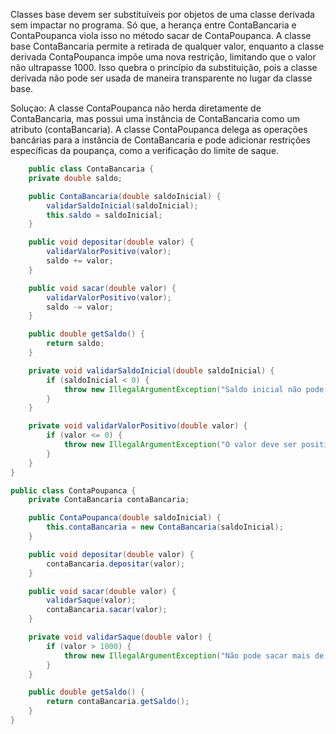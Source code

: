 Classes base devem ser substituíveis por objetos de uma classe derivada sem impactar no programa. Só que, a herança entre ContaBancaria e ContaPoupanca viola isso no método sacar de ContaPoupanca. 
A classe base ContaBancaria permite a retirada de qualquer valor, enquanto a classe derivada ContaPoupanca impõe uma nova restrição, limitando que o valor não ultrapasse 1000. Isso quebra o princípio da substituição, pois a classe derivada não pode ser usada de maneira transparente no lugar da classe base.

Soluçao:
A classe ContaPoupanca não herda diretamente de ContaBancaria, mas possui uma instância de ContaBancaria como um atributo (contaBancaria). A classe ContaPoupanca delega as operações bancárias para a instância de ContaBancaria e pode adicionar restrições específicas da poupança, como a verificação do limite de saque.

```java
    public class ContaBancaria {
    private double saldo;

    public ContaBancaria(double saldoInicial) {
        validarSaldoInicial(saldoInicial);
        this.saldo = saldoInicial;
    }

    public void depositar(double valor) {
        validarValorPositivo(valor);
        saldo += valor;
    }

    public void sacar(double valor) {
        validarValorPositivo(valor);
        saldo -= valor;
    }

    public double getSaldo() {
        return saldo;
    }

    private void validarSaldoInicial(double saldoInicial) {
        if (saldoInicial < 0) {
            throw new IllegalArgumentException("Saldo inicial não pode ser negativo!");
        }
    }

    private void validarValorPositivo(double valor) {
        if (valor <= 0) {
            throw new IllegalArgumentException("O valor deve ser positivo!");
        }
    }
}

public class ContaPoupanca {
    private ContaBancaria contaBancaria;

    public ContaPoupanca(double saldoInicial) {
        this.contaBancaria = new ContaBancaria(saldoInicial);
    }

    public void depositar(double valor) {
        contaBancaria.depositar(valor);
    }

    public void sacar(double valor) {
        validarSaque(valor);
        contaBancaria.sacar(valor);
    }

    private void validarSaque(double valor) {
        if (valor > 1000) {
            throw new IllegalArgumentException("Não pode sacar mais de 1000 em uma poupança!");
        }
    }

    public double getSaldo() {
        return contaBancaria.getSaldo();
    }
}
```